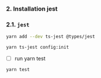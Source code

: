 ### 2. Installation jest


### 2.1. `jest`

```bash
yarn add --dev ts-jest @types/jest

yarn ts-jest config:init
```

- [ ] run yarn test

```bash
yarn test

```